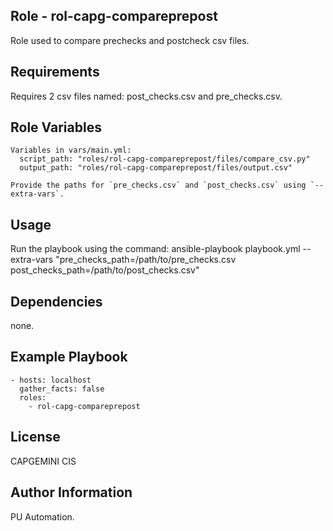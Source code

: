 ## Role - rol-capg-compareprepost

Role used to compare prechecks and postcheck csv files.

## Requirements

Requires 2 csv files named: post_checks.csv and pre_checks.csv.

## Role Variables

    Variables in vars/main.yml:
      script_path: "roles/rol-capg-compareprepost/files/compare_csv.py"
      output_path: "roles/rol-capg-compareprepost/files/output.csv"
    
    Provide the paths for `pre_checks.csv` and `post_checks.csv` using `--extra-vars`.

## Usage

Run the playbook using the command:
ansible-playbook playbook.yml --extra-vars "pre_checks_path=/path/to/pre_checks.csv post_checks_path=/path/to/post_checks.csv"

## Dependencies

none.

## Example Playbook

    - hosts: localhost
      gather_facts: false
      roles:
        - rol-capg-compareprepost

## License

CAPGEMINI CIS

## Author Information

PU Automation.


